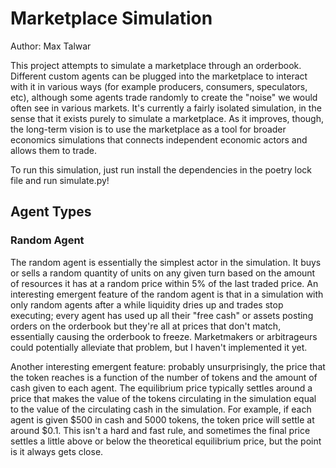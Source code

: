 # Marketplace Simulation
 
Author: Max Talwar

This project attempts to simulate a marketplace through an orderbook. Different custom agents can be plugged into the marketplace to interact with it in various ways (for example producers, consumers, speculators, etc), although some agents trade randomly to create the "noise" we would often see in various markets. It's currently a fairly isolated simulation, in the sense that it exists purely to simulate a marketplace. As it improves, though, the long-term vision is to use the marketplace as a tool for broader economics simulations that connects independent economic actors and allows them to trade.

To run this simulation, just run install the dependencies in the poetry lock file and run simulate.py!

## Agent Types

### Random Agent

The random agent is essentially the simplest actor in the simulation. It buys or sells a random quantity of units on any given turn based on the amount of resources it has at a random price within 5% of the last traded price. An interesting emergent feature of the random agent is that in a simulation with only random agents after a while liquidity dries up and trades stop executing; every agent has used up all their "free cash" or assets posting orders on the orderbook but they're all at prices that don't match, essentially causing the orderbook to freeze. Marketmakers or arbitrageurs could potentially alleviate that problem, but I haven't implemented it yet. 

Another interesting emergent feature: probably unsurprisingly, the price that the token reaches is a function of the number of tokens and the amount of cash given to each agent. The equilibrium price typically settles around a price that makes the value of the tokens circulating in the simulation equal to the value of the circulating cash in the simulation. For example, if each agent is given $500 in cash and 5000 tokens, the token price will settle at around $0.1. This isn't a hard and fast rule, and sometimes the final price settles a little above or below the theoretical equilibrium price, but the point is it always gets close. 